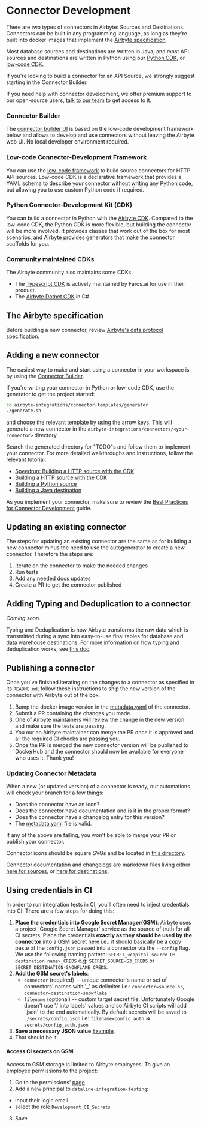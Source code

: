 # Connector Development

There are two types of connectors in Airbyte: Sources and Destinations. Connectors can be built in any programming
language, as long as they're built into docker images that implement the
[Airbyte specification](../understanding-airbyte/airbyte-protocol.md).

Most database sources and destinations are written in Java, and most API sources and destinations are written in Python
using our [Python CDK](cdk-python/), or [low-code CDK](config-based/low-code-cdk-overview.md).

If you're looking to build a connector for an API Source, we strongly suggest starting in the Connector Builder.

If you need help with connector development, we offer premium support to our open-source users,
[talk to our team](https://airbyte.com/talk-to-sales-premium-support) to get access to it.

### Connector Builder

The [connector builder UI](connector-builder-ui/overview.md) is based on the low-code development framework below and
allows to develop and use connectors without leaving the Airbyte web UI. No local developer environment required.

### Low-code Connector-Development Framework

You can use the [low-code framework](config-based/low-code-cdk-overview.md) to build source connectors for HTTP API
sources. Low-code CDK is a declarative framework that provides a YAML schema to describe your connector without writing
any Python code, but allowing you to use custom Python code if required.


### Python Connector-Development Kit \(CDK\)

You can build a connector in Python with the [Airbyte CDK](cdk-python/). Compared to the low-code CDK, the Python CDK is
more flexible, but building the connector will be more involved. It provides classes that work out of the box for most
scenarios, and Airbyte provides generators that make the connector scaffolds for you.

### Community maintained CDKs

The Airbyte community also maintains some CDKs:

- The [Typescript CDK](https://github.com/faros-ai/airbyte-connectors) is actively maintained by Faros.ai for use in their product.
- The [Airbyte Dotnet CDK](https://github.com/mrhamburg/airbyte.cdk.dotnet) in C#.

## The Airbyte specification

Before building a new connector, review [Airbyte's data protocol specification](../understanding-airbyte/airbyte-protocol.md).

## Adding a new connector

The easiest way to make and start using a connector in your workspace is by using the
[Connector Builder](connector-builder-ui/overview.md).

If you're writing your connector in Python or low-code CDK, use the generator to get the project started:

```bash
cd airbyte-integrations/connector-templates/generator
./generate.sh
```

and choose the relevant template by using the arrow keys. This will generate a new connector in the `airbyte-integrations/connectors/<your-connector>` directory.

Search the generated directory for "TODO"s and follow them to implement your connector. For more detailed walkthroughs and instructions, follow the relevant tutorial:

- [Speedrun: Building a HTTP source with the CDK](tutorials/cdk-speedrun.md)
- [Building a HTTP source with the CDK](tutorials/cdk-tutorial-python-http/getting-started.md)
- [Building a Python source](tutorials/building-a-python-source.md)
- [Building a Java destination](tutorials/building-a-java-destination.md)

As you implement your connector, make sure to review the [Best Practices for Connector Development](best-practices.md) guide.

## Updating an existing connector

The steps for updating an existing connector are the same as for building a new connector minus the need to use the autogenerator to create a new connector. Therefore the steps are:

1. Iterate on the connector to make the needed changes
2. Run tests
3. Add any needed docs updates
4. Create a PR to get the connector published

## Adding Typing and Deduplication to a connector

_Coming soon._

Typing and Deduplication is how Airbyte transforms the raw data which is transmitted during a sync into easy-to-use final tables for database and data warehouse destinations. For more information on how typing and deduplication works, see [this doc](/using-airbyte/core-concepts/typing-deduping).

## Publishing a connector

Once you've finished iterating on the changes to a connector as specified in its `README.md`, follow these instructions to ship the new version of the connector with Airbyte out of the box.

1. Bump the docker image version in the [metadata.yaml](connector-metadata-file.md) of the connector.
2. Submit a PR containing the changes you made.
3. One of Airbyte maintainers will review the change in the new version and make sure the tests are passing.
4. You our an Airbyte maintainer can merge the PR once it is approved and all the required CI checks are passing you.
5. Once the PR is merged the new connector version will be published to DockerHub and the connector should now be available for everyone who uses it. Thank you!

### Updating Connector Metadata

When a new (or updated version) of a connector is ready, our automations will check your branch for a few things:

- Does the connector have an icon?
- Does the connector have documentation and is it in the proper format?
- Does the connector have a changelog entry for this version?
- The [metadata.yaml](connector-metadata-file.md) file is valid.

If any of the above are failing, you won't be able to merge your PR or publish your connector.

Connector icons should be square SVGs and be located in [this directory](https://github.com/airbytehq/airbyte/tree/master/airbyte-config-oss/init-oss/src/main/resources/icons).

Connector documentation and changelogs are markdown files living either [here for sources](https://github.com/airbytehq/airbyte/tree/master/docs/integrations/sources), or [here for destinations](https://github.com/airbytehq/airbyte/tree/master/docs/integrations/destinations).

## Using credentials in CI

In order to run integration tests in CI, you'll often need to inject credentials into CI. There are a few steps for doing this:

1. **Place the credentials into Google Secret Manager(GSM)**: Airbyte uses a project 'Google Secret Manager' service as the source of truth for all CI secrets. Place the credentials **exactly as they should be used by the connector** into a GSM secret [here](https://console.cloud.google.com/security/secret-manager?referrer=search&orgonly=true&project=dataline-integration-testing&supportedpurview=organizationId) i.e.: it should basically be a copy paste of the `config.json` passed into a connector via the `--config` flag. We use the following naming pattern: `SECRET_<capital source OR destination name>_CREDS` e.g: `SECRET_SOURCE-S3_CREDS` or `SECRET_DESTINATION-SNOWFLAKE_CREDS`.
2. **Add the GSM secret's labels**:
   - `connector` (required) -- unique connector's name or set of connectors' names with '\_' as delimiter i.e.: `connector=source-s3`, `connector=destination-snowflake`
   - `filename` (optional) -- custom target secret file. Unfortunately Google doesn't use '.' into labels' values and so Airbyte CI scripts will add '.json' to the end automatically. By default secrets will be saved to `./secrets/config.json` i.e: `filename=config_auth` => `secrets/config_auth.json`
3. **Save a necessary JSON value** [Example](https://user-images.githubusercontent.com/11213273/146040653-4a76c371-a00e-41fe-8300-cbd411f10b2e.png).
4. That should be it.

#### Access CI secrets on GSM

Access to GSM storage is limited to Airbyte employees. To give an employee permissions to the project:

1. Go to the permissions' [page](https://console.cloud.google.com/iam-admin/iam?project=dataline-integration-testing)
2. Add a new principal to `dataline-integration-testing`:

- input their login email
- select the role `Development_CI_Secrets`

3. Save
